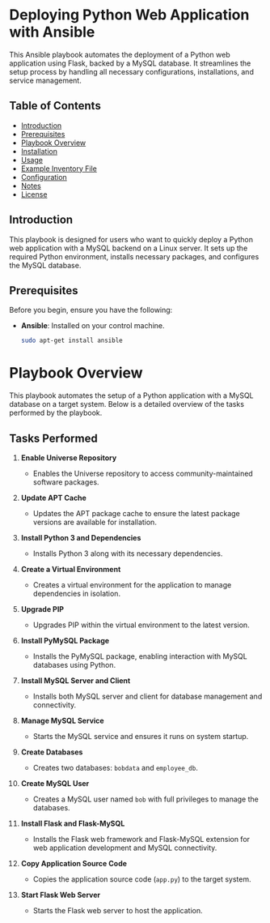 # Deploying Python Web Application with Ansible

This Ansible playbook automates the deployment of a Python web application using Flask, backed by a MySQL database. It streamlines the setup process by handling all necessary configurations, installations, and service management.

## Table of Contents

- [Introduction](#introduction)
- [Prerequisites](#prerequisites)
- [Playbook Overview](#playbook-overview)
- [Installation](#installation)
- [Usage](#usage)
- [Example Inventory File](#example-inventory-file)
- [Configuration](#configuration)
- [Notes](#notes)
- [License](#license)

## Introduction

This playbook is designed for users who want to quickly deploy a Python web application with a MySQL backend on a Linux server. It sets up the required Python environment, installs necessary packages, and configures the MySQL database.

## Prerequisites

Before you begin, ensure you have the following:

- **Ansible**: Installed on your control machine.
  ```bash
  sudo apt-get install ansible

# Playbook Overview

This playbook automates the setup of a Python application with a MySQL database on a target system. Below is a detailed overview of the tasks performed by the playbook.

## Tasks Performed

1. **Enable Universe Repository**
   - Enables the Universe repository to access community-maintained software packages.

2. **Update APT Cache**
   - Updates the APT package cache to ensure the latest package versions are available for installation.

3. **Install Python 3 and Dependencies**
   - Installs Python 3 along with its necessary dependencies.

4. **Create a Virtual Environment**
   - Creates a virtual environment for the application to manage dependencies in isolation.

5. **Upgrade PIP**
   - Upgrades PIP within the virtual environment to the latest version.

6. **Install PyMySQL Package**
   - Installs the PyMySQL package, enabling interaction with MySQL databases using Python.

7. **Install MySQL Server and Client**
   - Installs both MySQL server and client for database management and connectivity.

8. **Manage MySQL Service**
   - Starts the MySQL service and ensures it runs on system startup.

9. **Create Databases**
   - Creates two databases: `bobdata` and `employee_db`.

10. **Create MySQL User**
    - Creates a MySQL user named `bob` with full privileges to manage the databases.

11. **Install Flask and Flask-MySQL**
    - Installs the Flask web framework and Flask-MySQL extension for web application development and MySQL connectivity.

12. **Copy Application Source Code**
    - Copies the application source code (`app.py`) to the target system.

13. **Start Flask Web Server**
    - Starts the Flask web server to host the application.

